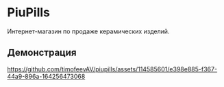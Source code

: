 # PiuPills
Интернет-магазин по продаже керамических изделий.
## Демонстрация
https://github.com/timofeevAV/piupills/assets/114585601/e398e885-f367-44a9-896a-164256473068
